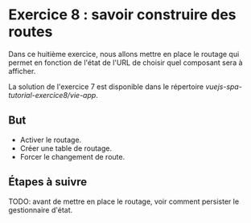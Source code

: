 # Exercice 8 : savoir construire des routes

Dans ce huitième exercice, nous allons mettre en place le routage qui permet en fonction de l'état de l'URL de choisir quel composant sera à afficher.

La solution de l'exercice 7 est disponible dans le répertoire _vuejs-spa-tutorial-exercice8/vie-app_.

## But

* Activer le routage.
* Créer une table de routage.
* Forcer le changement de route.

## Étapes à suivre

TODO: avant de mettre en place le routage, voir comment persister le gestionnaire d'état.
